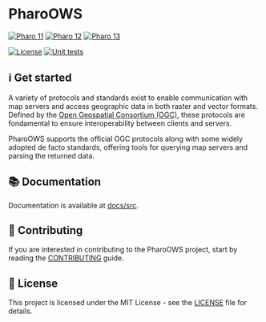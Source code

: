# PharoOWS

[![Pharo 11](https://img.shields.io/badge/Pharo-11-%23aac9ff.svg)](https://pharo.org/download)
[![Pharo 12](https://img.shields.io/badge/Pharo-12-%23aac9ff.svg)](https://pharo.org/download)
[![Pharo 13](https://img.shields.io/badge/Pharo-13-%23aac9ff.svg)](https://pharo.org/download)

[![License](https://img.shields.io/github/license/ThalesGroup/PharoOWS.svg)](./LICENSE)
[![Unit tests](https://github.com/ThalesGroup/PharoOWS/actions/workflows/CI.yml/badge.svg)](https://github.com/ThalesGroup/PharoOWS/actions/workflows/CI.yml)


## :information_source: Get started

A variety of protocols and standards exist to enable communication with map
servers and access geographic data in both raster and vector formats. Defined
by the [Open Geospatial Consortium (OGC)](https://www.ogc.org/), these
protocols are fondamental to ensure interoperability between clients and
servers.

PharoOWS supports the official OGC protocols along with some widely adopted de
facto standards, offering tools for querying map servers and parsing the
returned data.


## :books: Documentation

Documentation is available at [docs/src](https://github.com/ThalesGroup/PharoOWS/tree/main/docs/src).


## :bust_in_silhouette: Contributing

If you are interested in contributing to the PharoOWS project, start by reading the
[CONTRIBUTING](CONTRIBUTING) guide.


## :page_facing_up: License

This project is licensed under the MIT License - see the [LICENSE](LICENSE)
file for details.
